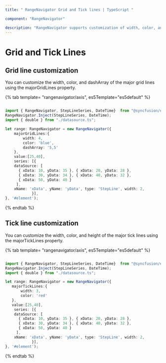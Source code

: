 ```yaml
---
title: " RangeNavigator Grid and Tick lines | TypeScript "

component: "RangeNavigator"

description: "RangeNavigator supports customization of width, color, and dashArray of the major grid lines using the majorGridLines property."
---
```


# Grid and Tick Lines

## Grid line customization

You can customize the width, color, and dashArray of the major grid lines using the majorGridLines property.

{% tab template= "rangenavigator/axis", es5Template="es5default" %}

```typescript

import { RangeNavigator, StepLineSeries, DateTime}  from "@syncfusion/ej2-charts";
RangeNavigator.Inject(StepLineSeries, DateTime);
import { double } from "./datasource.ts";

let range: RangeNavigator = new RangeNavigator({
    majorGridLines:{
        width: 4,
        color: 'blue',
        dashArray: '5,5'
    },
    value:[25,40],
    series: [{
    dataSource: [
      { xData: 10, yData: 35 }, { xData: 20, yData: 28 },
      { xData: 30, yData: 34 }, { xData: 40, yData: 32 },
      { xData: 50, yData: 40 }
     ],
    xName: 'xData', yName: 'yData', type: 'StepLine', width: 2,
            }],
}, '#element');

```

{% endtab %}

## Tick line customization

You can customize the width, color, and height of the major tick lines using the majorTickLines property.

{% tab template= "rangenavigator/axis", es5Template="es5default" %}

```typescript

import { RangeNavigator, StepLineSeries, DateTime}  from "@syncfusion/ej2-charts";
RangeNavigator.Inject(StepLineSeries, DateTime);
import { double } from "./datasource.ts";

let range: RangeNavigator = new RangeNavigator({
   majorTickLines:{
       width: 3,
       color: 'red'
   },
   value:[25,40],
    series: [{
    dataSource: [
      { xData: 10, yData: 35 }, { xData: 20, yData: 28 },
      { xData: 30, yData: 34 }, { xData: 40, yData: 32 },
      { xData: 50, yData: 40 }
     ],
    xName: 'xData', yName: 'yData', type: 'StepLine', width: 2,
            }],
}, '#element');

```

{% endtab %}